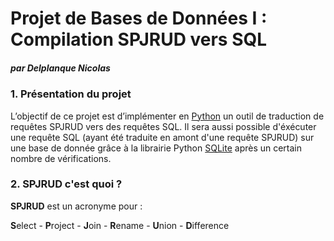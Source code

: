 # Projet de Bases de Données I : Compilation SPJRUD vers SQL

##### par Delplanque Nicolas

### 1. Présentation du projet
L’objectif de ce projet est d’implémenter en [Python](https://www.python.org/) un outil de traduction de requêtes SPJRUD vers des requêtes SQL. 
Il sera aussi possible d'éxécuter une requête SQL (ayant été traduite en amont d'une requête SPJRUD) sur une base de donnée 
grâce à la librairie Python [SQLite](https://docs.python.org/3/library/sqlite3.html) après un certain nombre de vérifications.

### 2. SPJRUD c'est quoi ?
**SPJRUD** est un acronyme pour :

**S**elect - **P**roject - **J**oin - **R**ename - **U**nion - **D**ifference
